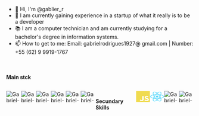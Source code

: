 


<ul>
<li>👋 Hi, I'm @gablier_r</li>
<li>🌱 I am currently gaining experience in a startup of what it really is to be a developer</li>
<li>📚 I am a computer technician and am currently studying for a bachelor's degree in information systems.</li>
<li>📫 How to get to me: Email: gabrielrodrigues1927@ gmail.com | Number: +55 (62) 9 9919-1767</li>
</ul>

 <br>

 #### Main stck

 <div style= "display: flex; margin-top: 29px;">
  
<img align="center" alt="Gabriel-git" height="30" width="40" src="https://cdn.jsdelivr.net/gh/devicons/devicon/icons/java/java-original.svg"/> 
<img align="center" alt="Gabriel-git" height="30" width="40" src="https://cdn.jsdelivr.net/gh/devicons/devicon/icons/spring/spring-original.svg"/> 
<img align="center" alt="Gabriel-git" height="30" width="40" src="https://cdn.jsdelivr.net/gh/devicons/devicon/icons/git/git-original.svg" /> 
<img align="center" alt="Gabriel-git" height="30" width="40" src="https://cdn.jsdelivr.net/gh/devicons/devicon/icons/amazonwebservices/amazonwebservices-original.svg" />
<img align="center" alt="Gabriel-git" height="30" width="40" src="https://cdn.jsdelivr.net/gh/devicons/devicon/icons/mongodb/mongodb-original.svg" />
<img align="center" alt="Gabriel-tailwindcss" height="30" width="40" src="https://cdn.jsdelivr.net/gh/devicons/devicon/icons/postgresql/postgresql-original.svg" />


#### Secundary Skills
 
<img align="center"  alt="Gabriel-javascript" height="30" width="40" src="https://raw.githubusercontent.com/devicons/devicon/master/icons/javascript/javascript-plain.svg"> 
<img align="center" alt="Gabriel-react" height="30" width="40" src="https://raw.githubusercontent.com/devicons/devicon/master/icons/react/react-original.svg"> 
<img align="center" alt="Gabriel-tailwindcss" height="30" width="40" src="https://cdn.jsdelivr.net/gh/devicons/devicon/icons/tailwindcss/tailwindcss-plain.svg">
<img align="center" alt="Gabriel-tailwindcss" height="30" width="40" src="https://cdn.jsdelivr.net/gh/devicons/devicon/icons/nextjs/nextjs-original.svg" />



          



  </div>

  
